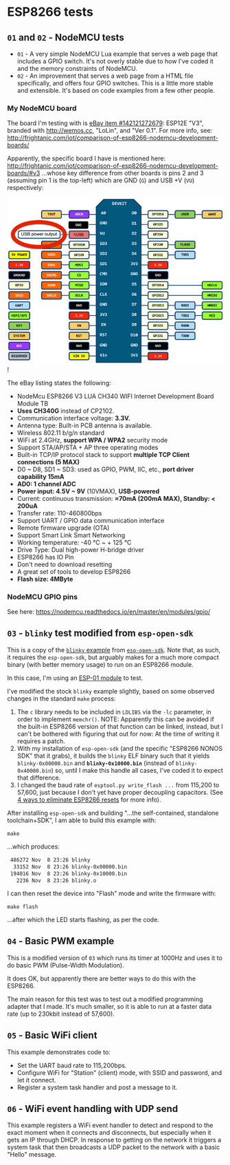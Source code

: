 # ESP8266 tests

## `01` and `02` - NodeMCU tests

* `01` - A very simple NodeMCU Lua example that serves a web page that includes a
  GPIO switch. It's not overly stable due to how I've coded it and the memory
  constraints of NodeMCU.
* `02` - An improvement that serves a web page from a HTML file specifically, and
  offers four GPIO switches. This is a little more stable and extensible. It's
  based on code examples from a few other people.

### My NodeMCU board

The board I'm testing with is [eBay item #142121272679](http://www.ebay.com.au/itm/142121272679): ESP12E "V3", branded with <http://wemos.cc>, "LoLin", and "Ver 0.1". For more info, see: <http://frightanic.com/iot/comparison-of-esp8266-nodemcu-development-boards/>

Apparently, the specific board I have is mentioned here: <http://frightanic.com/iot/comparison-of-esp8266-nodemcu-development-boards/#v3>
...whose key difference from other boards is pins 2 and 3 (assuming pin 1 is the top-left)
which are GND (`G`) and USB +V (`VU`) respectively:

![NodeMCU V3 pin-out](esp8266-nodemcu-dev-kit-v3-pins.jpg?raw=true)!

The eBay listing states the following:

* NodeMcu ESP8266 V3 LUA CH340 WIFI Internet Development Board Module TB
* **Uses CH340G** instead of CP2102.
* Communication interface voltage: **3.3V.**
* Antenna type: Built-in PCB antenna is available.
* Wireless 802.11 b/g/n standard
* WiFi at 2.4GHz, **support WPA / WPA2** security mode
* Support STA/AP/STA + AP three operating modes
* Built-in TCP/IP protocol stack to support **multiple TCP Client connections (5 MAX)**
* D0 ~ D8, SD1 ~ SD3: used as GPIO, PWM, IIC, etc., **port driver capability 15mA**
* **AD0: 1 channel ADC**
* **Power input: 4.5V ~ 9V** (10VMAX), **USB-powered**
* Current: continuous transmission: **≈70mA (200mA MAX), Standby: < 200uA**
* Transfer rate: 110-460800bps
* Support UART / GPIO data communication interface
* Remote firmware upgrade (OTA)
* Support Smart Link Smart Networking
* Working temperature: -40 ℃ ~ + 125 ℃
* Drive Type: Dual high-power H-bridge driver
* ESP8266 has IO Pin
* Don't need to download resetting
* A great set of tools to develop ESP8266
* **Flash size: 4MByte**

### NodeMCU GPIO pins

See here: <https://nodemcu.readthedocs.io/en/master/en/modules/gpio/>

## `03` - `blinky` test modified from `esp-open-sdk`

This is a copy of the [`blinky` example](https://github.com/pfalcon/esp-open-sdk/tree/master/examples/blinky)
from [`esp-open-sdk`](https://github.com/pfalcon/esp-open-sdk). Note that,
as such, it requires the `esp-open-sdk`, but arguably makes for a much
more compact binary (with better memory usage) to run on an ESP8266 module.

In this case, I'm using an
[ESP-01 module](http://homecircuits.eu/blog/programming-esp01-esp8266/) to test.

I've modified the stock `blinky` example slightly,
based on some observed changes in the standard `make` process:

1.  The `c` library needs to be included in `LDLIBS` via the `-lc`
    parameter, in order to implement `memchr()`. NOTE: Apparently this
    can be avoided if the built-in ESP8266 version of that function
    can be linked, instead, but I can't be bothered with figuring that
    out for now: At the time of writing it requires a patch.
2.  With my installation of `esp-open-sdk` (and the specific
    "ESP8266 NONOS SDK" that it grabs), it builds the `blinky` ELF
    binary such that it yields `blinky-0x00000.bin` and
    **`blinky-0x10000.bin`** (instead of `blinky-0x40000.bin`)
    so, until I make this handle all cases, I've coded it to expect
    that difference.
3.  I changed the baud rate of `esptool.py write_flash ...` from 115,200
    to 57,600, just because I don't yet have proper decoupling capacitors.
    (See [4 ways to eliminate ESP8266 resets](http://internetofhomethings.com/homethings/?p=396) for more info).


After installing `esp-open-sdk` and building
"...the self-contained, standalone toolchain+SDK", I am able to build this
example with:

    make

...which produces:

```
 486272 Nov  8 23:26 blinky
  33152 Nov  8 23:26 blinky-0x00000.bin
 194016 Nov  8 23:26 blinky-0x10000.bin
   2236 Nov  8 23:26 blinky.o
```

I can then reset the device into "Flash" mode and write the firmware with:

    make flash

...after which the LED starts flashing, as per the code.

## `04` - Basic PWM example

This is a modified version of `03` which runs its timer at 1000Hz and uses it
to do basic PWM (Pulse-Width Modulation).

It does OK, but apparently there are better ways to do this with the ESP8266.

The main reason for this test was to test out a modified programming adapter
that I made. It's much smaller, so it is able to run at a faster data rate
(up to 230kbit instead of 57,600).

## `05` - Basic WiFi client

This example demonstrates code to:

*   Set the UART baud rate to 115,200bps.
*   Configure WiFi for "Station" (client) mode,
    with SSID and password, and let it connect.
*   Register a system task handler and post a
    message to it.

## `06` - WiFi event handling with UDP send

This example registers a WiFi event handler to detect and respond to the
exact moment when it connects and disconnects, but especially when it gets an
IP through DHCP. In response to getting on the network it triggers a system
task that then broadcasts a UDP packet to the network with a basic "Hello"
message.
